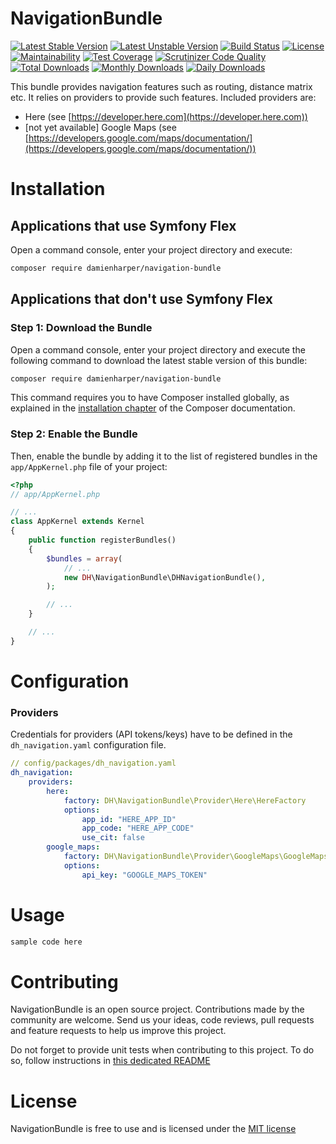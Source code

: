 # NavigationBundle

[![Latest Stable Version](https://poser.pugx.org/damienharper/navigation-bundle/v/stable)](https://packagist.org/packages/damienharper/navigation-bundle)
[![Latest Unstable Version](https://poser.pugx.org/damienharper/navigation-bundle/v/unstable)](https://packagist.org/packages/damienharper/navigation-bundle)
[![Build Status](https://travis-ci.com/DamienHarper/NavigationBundle.svg?branch=master)](https://travis-ci.com/DamienHarper/NavigationBundle)
[![License](https://poser.pugx.org/damienharper/navigation-bundle/license)](https://packagist.org/packages/damienharper/navigation-bundle)
[![Maintainability](https://api.codeclimate.com/v1/badges/67943a505dab66ff0899/maintainability)](https://codeclimate.com/github/DamienHarper/NavigationBundle/maintainability)
[![Test Coverage](https://api.codeclimate.com/v1/badges/67943a505dab66ff0899/test_coverage)](https://codeclimate.com/github/DamienHarper/NavigationBundle/test_coverage)
[![Scrutinizer Code Quality](https://scrutinizer-ci.com/g/DamienHarper/NavigationBundle/badges/quality-score.png?b=master)](https://scrutinizer-ci.com/g/DamienHarper/NavigationBundle/?branch=master)<br/>
[![Total Downloads](https://poser.pugx.org/damienharper/navigation-bundle/downloads)](https://packagist.org/packages/damienharper/navigation-bundle)
[![Monthly Downloads](https://poser.pugx.org/damienharper/navigation-bundle/d/monthly)](https://packagist.org/packages/damienharper/navigation-bundle)
[![Daily Downloads](https://poser.pugx.org/damienharper/navigation-bundle/d/daily)](https://packagist.org/packages/damienharper/navigation-bundle)

This bundle provides navigation features such as routing, distance matrix etc.
It relies on providers to provide such features. Included providers are:
- Here (see [https://developer.here.com](https://developer.here.com))
- [not yet available] Google Maps (see [https://developers.google.com/maps/documentation/](https://developers.google.com/maps/documentation/))

Installation
============

Applications that use Symfony Flex
----------------------------------

Open a command console, enter your project directory and execute:

```bash
composer require damienharper/navigation-bundle
```

Applications that don't use Symfony Flex
----------------------------------------    

### Step 1: Download the Bundle

Open a command console, enter your project directory and execute the
following command to download the latest stable version of this bundle:

```bash
composer require damienharper/navigation-bundle
```

This command requires you to have Composer installed globally, as explained
in the [installation chapter](https://getcomposer.org/doc/00-intro.md)
of the Composer documentation.

### Step 2: Enable the Bundle

Then, enable the bundle by adding it to the list of registered bundles
in the `app/AppKernel.php` file of your project:

```php
<?php
// app/AppKernel.php

// ...
class AppKernel extends Kernel
{
    public function registerBundles()
    {
        $bundles = array(
            // ...
            new DH\NavigationBundle\DHNavigationBundle(),
        );

        // ...
    }

    // ...
}
```


Configuration
=============

### Providers

Credentials for providers (API tokens/keys) have to be defined in the `dh_navigation.yaml` configuration file.

```yaml
// config/packages/dh_navigation.yaml
dh_navigation:
    providers:
        here:
            factory: DH\NavigationBundle\Provider\Here\HereFactory
            options:
                app_id: "HERE_APP_ID"
                app_code: "HERE_APP_CODE"
                use_cit: false
        google_maps:
            factory: DH\NavigationBundle\Provider\GoogleMaps\GoogleMapsFactory
            options:
                api_key: "GOOGLE_MAPS_TOKEN"
```


Usage
=====

```php
sample code here
```


Contributing
============

NavigationBundle is an open source project. Contributions made by the community are welcome. 
Send us your ideas, code reviews, pull requests and feature requests to help us improve this project.

Do not forget to provide unit tests when contributing to this project. 
To do so, follow instructions in [this dedicated README](tests/README.md)


License
=======

NavigationBundle is free to use and is licensed under the 
[MIT license](http://www.opensource.org/licenses/mit-license.php)
